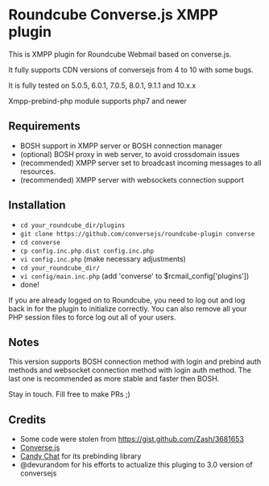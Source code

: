 Roundcube Converse.js XMPP plugin 
=================================

This is XMPP plugin for Roundcube Webmail based on converse.js.

It fully supports CDN versions of conversejs from 4 to 10 with some bugs.

It is fully tested on 5.0.5, 6.0.1, 7.0.5, 8.0.1, 9.1.1 and 10.x.x

Xmpp-prebind-php module supports php7 and newer


Requirements
------------
* BOSH support in XMPP server or BOSH connection manager
* (optional) BOSH proxy in web server, to avoid crossdomain issues
* (recommended) XMPP server set to broadcast incoming messages to all resources.
* (recommended) XMPP server with websockets connection support

Installation
------------
* `cd your_roundcube_dir/plugins`
* `git clone https://github.com/conversejs/roundcube-plugin converse`
* `cd converse`
* `cp config.inc.php.dist config.inc.php`
* `vi config.inc.php` (make necessary adjustments)
* `cd your_roundcube_dir/`
* `vi config/main.inc.php` (add 'converse' to $rcmail_config['plugins'])
* done!

If you are already logged on to Roundcube, you need to log out and log back in
for the plugin to initialize correctly. You can also remove all your PHP
session files to force log out all of your users.

Notes
-----
This version supports BOSH connection method with login and prebind auth methods and websocket connection method with login auth method. The last one is recommended as more stable and faster then BOSH.

Stay in touch. Fill free to make PRs ;)

Credits
-------
* Some code were stolen from https://gist.github.com/Zash/3681653
* [Converse.js](http://conversejs.org)
* [Candy Chat](http://candy-chat.github.io/candy/) for its prebinding library
* @devurandom for his efforts to actualize this pluging to 3.0 version of conversejs
